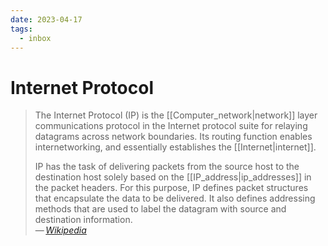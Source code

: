```yaml
---
date: 2023-04-17
tags:
  - inbox
---
```


# Internet Protocol

> The Internet Protocol (IP) is the [[Computer_network|network]] layer
> communications protocol in the Internet protocol suite for relaying datagrams
> across network boundaries. Its routing function enables internetworking, and
> essentially establishes the [[Internet|internet]].
>
> IP has the task of delivering packets from the source host to the destination
> host solely based on the [[IP_address|ip_addresses]] in the packet headers.
> For this purpose, IP defines packet structures that encapsulate the data to be
> delivered. It also defines addressing methods that are used to label the
> datagram with source and destination information.\
> — <cite>[Wikipedia](https://en.wikipedia.org/wiki/Internet_Protocol)</cite>
